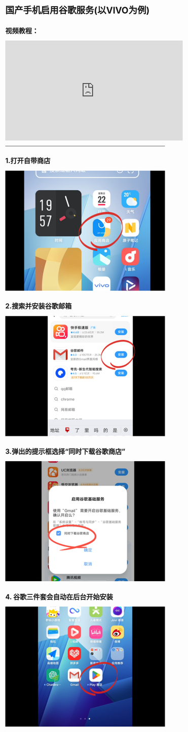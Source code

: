 # 国产手机启用谷歌服务(以VIVO为例)

## 视频教程：

<iframe width="560" height="315" src="https://www.youtube.com/embed/fyEin7lNM18?si=3citU9cobpFJA66S" title="YouTube video player" frameborder="0" allow="accelerometer; autoplay; clipboard-write; encrypted-media; gyroscope; picture-in-picture; web-share" allowfullscreen></iframe>

---

## 1.打开自带商店

![1.png](vivo-imgs/1.png)

## 2.搜索并安装谷歌邮箱

![1.png](vivo-imgs/2.png)

## 3.弹出的提示框选择“同时下载谷歌商店”

![1.png](vivo-imgs/3.png)

## 4. 谷歌三件套会自动在后台开始安装



![1.png](vivo-imgs/4.png)